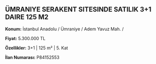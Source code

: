 ## ÜMRANIYE SERAKENT SITESINDE SATILIK 3+1 DAIRE 125 M2

**Konum:** İstanbul Anadolu / Ümraniye / Adem Yavuz Mah. /

**Fiyat:** 5.300.000 TL

**Özellikler:** 3+1 | 125 m² | 5. Kat

**İlan Numarası:** P84152553
